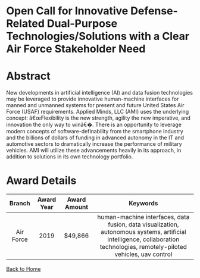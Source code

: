 
Open Call for Innovative Defense-Related Dual-Purpose Technologies/Solutions with a Clear Air Force Stakeholder Need
====================================================================================================================

# Abstract


New developments in artificial intelligence (AI) and data fusion technologies may be leveraged to provide innovative human-machine interfaces for manned and unmanned systems for present and future United States Air Force (USAF) requirements. Applied Minds, LLC (AMI) uses the underlying concept: â€œFlexibility is the new strength, agility the new imperative, and innovation the only way to winâ€�. There is an opportunity to leverage modern concepts of software-definability from the smartphone industry and the billions of dollars of funding in advanced autonomy in the IT and automotive sectors to dramatically increase the performance of military vehicles. AMI will utilize these advancements heavily in its approach, in addition to solutions in its own technology portfolio.  

# Award Details

|Branch|Award Year|Award Amount|Keywords|
| :---: | :---: | :---: | :---: |
|Air Force|2019|$49,866|human-machine interfaces, data fusion, data visualization, autonomous systems, artificial intelligence, collaboration technologies, remotely-piloted vehicles, uav control|
  
  


[Back to Home](https://github.com/chrischow/dod_sbir_awards/DJ/#1490)
